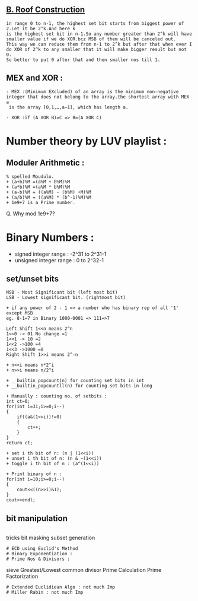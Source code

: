 ## [B. Roof Construction](https://codeforces.com/problemset/problem/1632/B)
```
in range 0 to n-1, the highest set bit starts from biggest power of 2.Let it be 2^k.And here k
is the highest set bit in n-1.So any number greater than 2^k will have smaller value if we do XOR.bcz MSB of them will be canceled out.
This way we can reduce them from n-1 to 2^k but after that when ever I do XOR of 2^k to any smaller that it will make bigger result but not 0.
So better to put 0 after that and then smaller nos till 1.  
```
## MEX and XOR :
```
- MEX :(Minimum EXcluded) of an array is the minimum non-negative integer that does not belong to the array.the shortest array with MEX a
 is the array [0,1,…,a−1], which has length a.

- XOR :if (A XOR B)=C => B=(A XOR C)
```
# Number theory by LUV playlist :
## Moduler Arithmetic :
```
% spelled Moudulo.
+ (a+b)%M =(a%M + b%M)%M
+ (a*b)%M =(a%M * b%M)%M
+ (a-b)%M = ((a%M) - (b%M) +M)%M
+ (a/b)%M = ((a%M) * (b^-1)%M)%M
+ 1e9+7 is a Prime number.
```
Q. Why mod 1e9+7?

# Binary Numbers : 
+ signed integer range : -2^31 to 2^31-1
+ unsigned integer range : 0 to 2^32-1
## set/unset bits
```
MSB - Most Significant bit (left most bit)
LSB - Lowest significant bit. (rightmost bit)

+ if any power of 2 - 1 => a number who has binary rep of all '1' except MSB
eg. 8-1=7 in Binary 1000-0001 => 111=>7

Left Shift 1<<n means 2^n
1<<0 -> 01 No change =1
1<<1 -> 10 =2
1<<2 ->100 =4
1<<3 ->1000 =8
Right Shift 1>>i means 2^-n

+ n<<i means n*2^i
+ n>>i means n/2^i
```
```
+ __builtin_popcount(n) for counting set bits in int
+ __builtin_popcountll(n) for counting set bits in long

+ Manually : counting no. of setbits :
int ct=0;
for(int i=31;i>=0;i--)
{
    if((a&(1<<i))!=0)
    {
        ct++;
    }
}
return ct;

+ set i th bit of n: (n | (1<<i))
+ unset i th bit of n: (n & ~(1<<i))
+ toggle i th bit of n : (a^(1<<i))

+ Print binary of n :
for(int i=10;i>=0;i--)
{
    cout<<((n>>i)&1);
}
cout<<endl;   
```
## bit manipulation
```
```
tricks
bit masking
subset generation
```
# ECD using Euclid's Method
# Binary Exponentiation :
# Prime Nos & Divisors :
```
sieve
Greatest/Lowest common divisor
Prime Calculation
Prime Factorization
```
# Extended Euclidiean Algo : not much Imp
# Miller Rabin : not much Imp